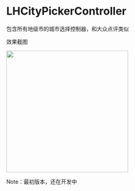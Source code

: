 # LHCityPickerController

包含所有地级市的城市选择控制器，和大众点评类似

效果截图

<img src="https://raw.github.com/LeoMobileDeveloper/LHCityPickerController/master/ScreenShot/s1.png" width="320" />

Note：最初版本，还在开发中